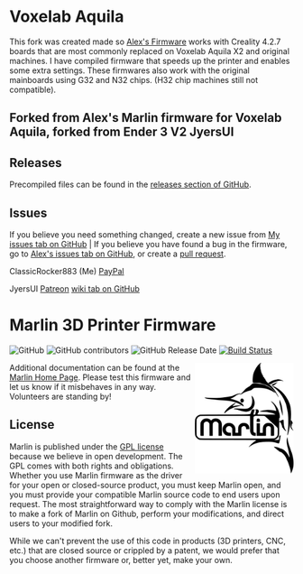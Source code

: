 # Voxelab Aquila 

This fork was created made so [Alex's Firmware](https://github.com/alexqzd/Marlin) works with Creality 4.2.7 boards that are most commonly replaced on Voxelab Aquila X2 and original machines. I have compiled firmware that speeds up the printer and enables some extra settings. These firmwares also work with the original mainboards using G32 and N32 chips. (H32 chip machines still not compatible). 

## Forked from Alex's Marlin firmware for Voxelab Aquila, forked from Ender 3 V2 JyersUI

## Releases
Precompiled files can be found in the [releases section of GitHub](https://github.com/classicrocker883/Marlin/releases).


## Issues

If you believe you need something changed, create a new issue from [My issues tab on GitHub](https://github.com/classicrocker883/Marlin/issues) | If you believe you have found a bug in the firmware, go to [Alex's issues tab on GitHub](https://github.com/alexqzd/Marlin/issues), or create a [pull request](https://github.com/alexqzd/Marlin/pulls).

ClassicRocker883 (Me) [PayPal](https://paypal.me/AndrewLeDuc)

JyersUI [Patreon](https://www.patreon.com/jyers)
[wiki tab on GitHub](https://github.com/Jyers/Marlin/wiki)


# Marlin 3D Printer Firmware

![GitHub](https://img.shields.io/github/license/marlinfirmware/marlin.svg)
![GitHub contributors](https://img.shields.io/github/contributors/marlinfirmware/marlin.svg)
![GitHub Release Date](https://img.shields.io/github/release-date/marlinfirmware/marlin.svg)
[![Build Status](https://github.com/MarlinFirmware/Marlin/workflows/CI/badge.svg?branch=bugfix-2.0.x)](https://github.com/MarlinFirmware/Marlin/actions)

<img align="right" width=175 src="buildroot/share/pixmaps/logo/marlin-250.png" />

Additional documentation can be found at the [Marlin Home Page](https://marlinfw.org/).
Please test this firmware and let us know if it misbehaves in any way. Volunteers are standing by!


## License

Marlin is published under the [GPL license](/LICENSE) because we believe in open development. The GPL comes with both rights and obligations. Whether you use Marlin firmware as the driver for your open or closed-source product, you must keep Marlin open, and you must provide your compatible Marlin source code to end users upon request. The most straightforward way to comply with the Marlin license is to make a fork of Marlin on Github, perform your modifications, and direct users to your modified fork.

While we can't prevent the use of this code in products (3D printers, CNC, etc.) that are closed source or crippled by a patent, we would prefer that you choose another firmware or, better yet, make your own.
